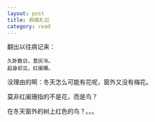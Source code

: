 ```yaml
---
layout: post
title: 病榻札记
category: read
---
```

翻出以往病记来：

```
久卧数日，意灰冷。
起身却见，红阑珊。
```

没理由的啊：冬天怎么可能有花呢，窗外又没有梅花。

莫非红阑珊指的不是花，而是鸟？

在冬天窗外的树上红色的鸟？。。。